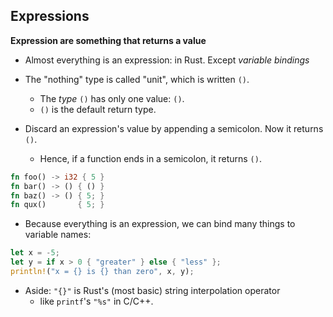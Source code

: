 ## Expressions

**Expression are something that returns a value**

- Almost everything is an expression: in Rust. Except _variable bindings_

- The "nothing" type is called "unit", which is written `()`.
  - The _type_ `()` has only one value: `()`.
  - `()` is the default return type.
- Discard an expression's value by appending a semicolon. Now it returns `()`.
  - Hence, if a function ends in a semicolon, it returns `()`.

```rust
fn foo() -> i32 { 5 }
fn bar() -> () { () }
fn baz() -> () { 5; }
fn qux()       { 5; }
```

- Because everything is an expression, we can bind many things to variable names:

```rust
let x = -5;
let y = if x > 0 { "greater" } else { "less" };
println!("x = {} is {} than zero", x, y);
```

- Aside: `"{}"` is Rust's (most basic) string interpolation operator
  - like `printf`'s `"%s"` in C/C++.
